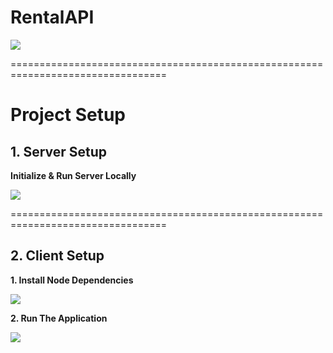 # RentalAPI

![](https://github.com/YoniProbeh/RentalAPI/blob/master/Client/src/img/overview-min.gif?raw=true)

=================================================================================
# Project Setup

## 1. Server Setup

**Initialize & Run Server Locally**

![](https://github.com/YoniProbeh/RentalAPI/blob/master/Server/Library/img/build-min.gif?raw=true)

=================================================================================

## 2. Client Setup

**1. Install Node Dependencies**

![](https://github.com/YoniProbeh/RentalAPI/blob/master/Client/src/img/install-min.gif?raw=true)

**2. Run The Application**

![](https://github.com/YoniProbeh/RentalAPI/blob/master/Client/src/img/serve-min.gif?raw=true)
